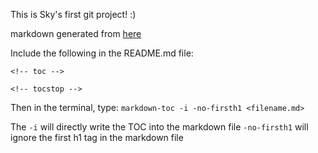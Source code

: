 This is Sky's first git project! :)

markdown generated from [here](https://github.com/jonschlinkert/markdown-toc#tocinsert)

Include the following in the README.md file:
```
<!-- toc -->

<!-- tocstop -->
```
Then in the terminal, type:
`markdown-toc -i -no-firsth1 <filename.md>`

The `-i` will directly write the TOC into the markdown file
`-no-firsth1` will ignore the first h1 tag in the markdown file



